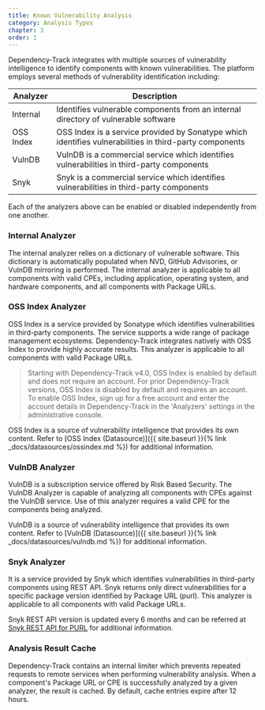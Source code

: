 ```yaml
---
title: Known Vulnerability Analysis
category: Analysis Types
chapter: 3
order: 1
---
```


Dependency-Track integrates with multiple sources of vulnerability intelligence to identify components with known 
vulnerabilities. The platform employs several methods of vulnerability identification including:

| Analyzer  | Description                                                                                            |
|-----------|--------------------------------------------------------------------------------------------------------|
| Internal  | Identifies vulnerable components from an internal directory of vulnerable software                     |
| OSS Index | OSS Index is a service provided by Sonatype which identifies vulnerabilities in third-party components |
| VulnDB    | VulnDB is a commercial service which identifies vulnerabilities in third-party components              |
| Snyk      | Snyk is a commercial service which identifies vulnerabilities in third-party components                |


Each of the analyzers above can be enabled or disabled independently from one another.

### Internal Analyzer

The internal analyzer relies on a dictionary of vulnerable software. This dictionary is automatically populated when 
NVD, GitHub Advisories, or VulnDB mirroring is performed. The internal analyzer is applicable to all components with valid 
CPEs, including application, operating system, and hardware components, and all components with Package URLs.

### OSS Index Analyzer

OSS Index is a service provided by Sonatype which identifies vulnerabilities in third-party components. The service 
supports a wide range of package management ecosystems. Dependency-Track integrates natively with OSS Index to provide 
highly accurate results. This analyzer is applicable to all components with valid Package URLs.

> Starting with Dependency-Track v4.0, OSS Index is enabled by default and does not require an account. For prior 
> Dependency-Track versions, OSS Index is disabled by default and requires an account. To enable OSS Index, 
> sign up for a free account and enter the account details in Dependency-Track in the 'Analyzers' settings in the 
> administrative console.

OSS Index is a source of vulnerability intelligence that provides its own content. Refer to 
[OSS Index (Datasource)]({{ site.baseurl }}{% link _docs/datasources/ossindex.md %}) for additional information.

### VulnDB Analyzer

VulnDB is a subscription service offered by Risk Based Security. The VulnDB Analyzer is capable of analyzing all 
components with CPEs against the VulnDB service. Use of this analyzer requires a valid CPE for the components being 
analyzed.

VulnDB is a source of vulnerability intelligence that provides its own content. Refer to 
[VulnDB (Datasource)]({{ site.baseurl }}{% link _docs/datasources/vulndb.md %}) for additional information.

### Snyk Analyzer

It is a service provided by Snyk which identifies vulnerabilities in third-party components using REST API. Snyk returns only direct vulnerabilities for a specific package version identified by Package URL (purl).
This analyzer is applicable to all components with valid Package URLs.

Snyk REST API version is updated every 6 months and can be referred at
[Snyk REST API for PURL](https://apidocs.snyk.io/?version=2022-10-06#get-/orgs/-org_id-/packages/-purl-/issues) for additional information.

### Analysis Result Cache

Dependency-Track contains an internal limiter which prevents repeated requests to remote services when performing
vulnerability analysis. When a component's Package URL or CPE is successfully analyzed by a given analyzer, 
the result is cached. By default, cache entries expire after 12 hours.
